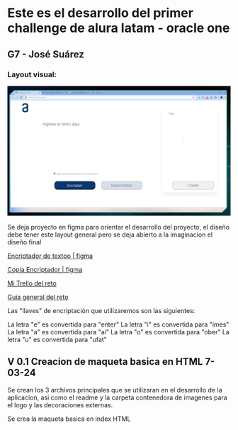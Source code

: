 # Este es el desarrollo del primer challenge de alura latam - oracle one
## G7 - José Suárez


### Layout visual:
![Como deberia verse el proyecto final](image.png)

Se deja proyecto en figma para orientar el desarrollo del proyecto, el diseño debe tener este layout general pero se deja abierto a la imaginacion el diseño final

[Encriptador de textoo | figma](https://www.figma.com/design/trP3p5nEh7XUyB3n2bomjP/Alura-Challenge---Desaf%C3%ADo-1---L%C3%B3gica?node-id=0-1&t=J3eaw8cZjFaQHPC0-0)


[Copia Encriptador | figma
](https://www.figma.com/design/VP0pHBJpzZMMKUw7rLIiza/Alura-Challenge---Desaf%C3%ADo-1---L%C3%B3gica-(Copy)?node-id=0-1&t=iBazfLfWeNXSptc2-0)

[Mi Trello del reto](https://trello.com/b/dDzkvpz3/encriptador-de-texto)

[Guia general del reto](https://caelum-online-public.s3.amazonaws.com/oracle-one-fase2/1._ESP_Challenge_-_Encriptador_vfinal_1.pdf)


Las "llaves" de encriptación que utilizaremos son las siguientes:

La letra "e" es convertida para "enter"
La letra "i" es convertida para "imes"
La letra "a" es convertida para "ai"
La letra "o" es convertida para "ober"
La letra "u" es convertida para "ufat"



## V 0.1 Creacion de maqueta basica en HTML 7-03-24

Se crean los 3 archivos principales que se utilizaran en el desarrollo de la aplicacion, asi como el readme y la carpeta contenedora de imagenes para el logo y las decoraciones externas.

Se crea la maqueta basica en index HTML